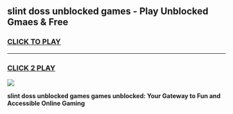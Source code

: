 
## slint doss unblocked games - Play Unblocked Gmaes & Free
<h3>
<a href="https://news.freeplayer.one?title=slint_doss_unblocked_games&ref=23F">CLICK TO PLAY</a></h3>
<hr>

<h3>
<a href="https://news.freeplayer.one?title=slint_doss_unblocked_games&ref=23F">CLICK 2 PLAY</a>
  
</h3>

<a href="https://news.freeplayer.one?title=slint_doss_unblocked_games&ref=23F/"><img src="https://clearcache.store/games.png"></a>


**slint doss unblocked games games unblocked: Your Gateway to Fun and Accessible Online Gaming**
